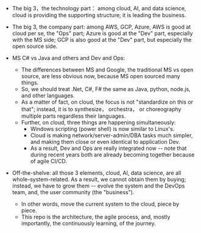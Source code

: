 
- The big 3，the technology part： among cloud, AI, and data science, cloud is providing the supporting structure; it is leading the business. 

- The big 3, the company part: among AWS, GCP, Azure, AWS is good at cloud per se, the "Ops" part; Azure is good at the "Dev" part, especially with the MS side; GCP is also good at the "Dev" part, but especially the open source side.

- MS C# vs Java and others and Dev and Ops: 
    * The differences between MS and Google, the traditional MS vs open source, are less obvious now, because MS open sourced many things. 
    * So, we should treat .Net, C#, F# the same as Java, python, node.js, and other languages. 
    * As a matter of fact, on cloud, the focus is not "standardize on this or that"; instead, it is to synthesize， orchestra， or choreography multiple parts regardless their languages. 
    * Further, on cloud, three things are happening simultaneously: 
        * Windows scripting (power shell) is now similar to Linux's.  
        * Cloud is making network/server-admin/DBA tasks much simpler, and making them close or even identical to application Dev.   
        * As a result, Dev and Ops are really integrated now -- note that during recent years both are already becoming together because of agile CI/CD.    

- Off-the-shelve: all those 3 elements, cloud, AI, data science, are all whole-system-related. As a result, we cannot obtain them by buying; instead, we have to grow them -- evolve the system and the DevOps team, and, the user community (the "business"). 
    * In other words, move the current system to the cloud, piece by piece.  
    * This repo is the architecture, the agile process, and, mostly importantly, the continuously learning, of the journey.
